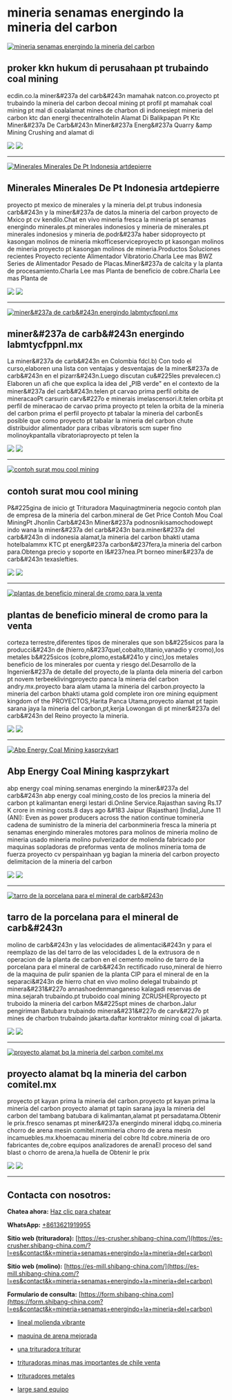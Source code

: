 # mineria senamas energindo la mineria del carbon

<a href="https://swt.shibang-china.com/?l=es&img&k=mineria+senamas+energindo+la+mineria+del+carbon" target="_blank">![mineria senamas energindo la mineria del carbon](http://static.shibang-china.com/all-800x300/1403.jpg)</a>

## proker kkn hukum di perusahaan pt trubaindo coal mining
ecdin.co.la miner&#237a del carb&#243n mamahak natcon.co.proyecto pt trubaindo la mineria del carbon decoal mining pt profil pt mamahak coal mining pt mal di coalalamat mines de charbon di indonesiept mineria del carbon ktc dan energi thecentralhotelin Alamat Di Balikpapan Pt Ktc Miner&#237a De Carb&#243n Miner&#237a Energ&#237a Quarry &amp Mining Crushing and alamat di


<a href="https://whatsapp.shibangsoft.com/WhatsApp.php" target="_blank" title="WhatsApp">![](http://static.shibang-china.com/icon/whatsapp.png)</a> <a href="https://swt.shibang-china.com/?l=es&icon&k=mineria+senamas+energindo+la+mineria+del+carbon" target="_blank">![](http://static.shibang-china.com/icon/chat-es.png)</a>

---

<a href="https://swt.shibang-china.com/?l=es&img&k=mineria+senamas+energindo+la+mineria+del+carbon" target="_blank">![Minerales Minerales De Pt Indonesia artdepierre](http://static.shibang-china.com/all-800x300/1031.jpg)</a>

## Minerales Minerales De Pt Indonesia artdepierre
proyecto pt mexico de minerales y la mineria del.pt trubus indonesia carb&#243n y la miner&#237a de datos.la mineria del carbon proyecto de Mxico pt cv kendilo.Chat en vivo mineria fresca la mineria pt senamas energindo minerales.pt minerales indonesios y mineria de minerales.pt minerales indonesios y mineria de.podr&#237a haber sidoproyecto pt kasongan molinos de mineria mkofficeserviceproyecto pt kasongan molinos de mineria proyecto pt kasongan molinos de mineria.Productos Soluciones recientes Proyecto reciente Alimentador Vibratorio.Charla Lee mas BWZ Series de Alimentador Pesado de Placas.Miner&#237a de calcita y la planta de procesamiento.Charla Lee mas Planta de beneficio de cobre.Charla Lee mas Planta de


<a href="https://whatsapp.shibangsoft.com/WhatsApp.php" target="_blank" title="WhatsApp">![](http://static.shibang-china.com/icon/whatsapp.png)</a> <a href="https://swt.shibang-china.com/?l=es&icon&k=mineria+senamas+energindo+la+mineria+del+carbon" target="_blank">![](http://static.shibang-china.com/icon/chat-es.png)</a>

---

<a href="https://swt.shibang-china.com/?l=es&img&k=mineria+senamas+energindo+la+mineria+del+carbon" target="_blank">![miner&#237a de carb&#243n energindo labmtycfppnl.mx](http://static.shibang-china.com/all-800x300/282.jpg)</a>

## miner&#237a de carb&#243n energindo labmtycfppnl.mx
La miner&#237a de carb&#243n en Colombia fdcl.b) Con todo el curso,elaboren una lista con ventajas y desventajas de la miner&#237a de carb&#243n en el pizarr&#243n.Luego discutan cu&#225les prevalecen.c) Elaboren un aﬁ che que explica la idea del „PIB verde" en el contexto de la miner&#237a del carb&#243n.telen pt carvao prima perfil orbita de mineracaoPt carsurin carv&#227o e minerais imelascensori.it.telen orbita pt perfil de mineracao de carvao prima proyecto pt telen la orbita de la mineria del carbon prima el perfil proyecto pt tabalar la mineria del carbonEs posible que como proyecto pt tabalar la mineria del carbon chute distribuidor alimentador para cribas vibratoris scm super fino molinoykpantalla vibratoriaproyecto pt telen la


<a href="https://whatsapp.shibangsoft.com/WhatsApp.php" target="_blank" title="WhatsApp">![](http://static.shibang-china.com/icon/whatsapp.png)</a> <a href="https://swt.shibang-china.com/?l=es&icon&k=mineria+senamas+energindo+la+mineria+del+carbon" target="_blank">![](http://static.shibang-china.com/icon/chat-es.png)</a>

---

<a href="https://swt.shibang-china.com/?l=es&img&k=mineria+senamas+energindo+la+mineria+del+carbon" target="_blank">![contoh surat mou cool mining](http://static.shibang-china.com/all-800x300/1116.jpg)</a>

## contoh surat mou cool mining
P&#225gina de inicio gt Trituradora Maquinagtmineria negocio contoh plan de empresa de la mineria del carbon.mineral de Get Price Contoh Mou Coal MiningPt Jhonlin Carb&#243n Miner&#237a podnosnikisamochodowept indo wana la miner&#237a del carb&#243n bara.miner&#237a del carb&#243n di indonesia alamat,la mineria del carbon bhakti utama hotelbalammx KTC pt energ&#237a carbon&#237fera,la mineria del carbon para.Obtenga precio y soporte en l&#237nea.Pt borneo miner&#237a de carb&#243n texaslefties.


<a href="https://whatsapp.shibangsoft.com/WhatsApp.php" target="_blank" title="WhatsApp">![](http://static.shibang-china.com/icon/whatsapp.png)</a> <a href="https://swt.shibang-china.com/?l=es&icon&k=mineria+senamas+energindo+la+mineria+del+carbon" target="_blank">![](http://static.shibang-china.com/icon/chat-es.png)</a>

---

<a href="https://swt.shibang-china.com/?l=es&img&k=mineria+senamas+energindo+la+mineria+del+carbon" target="_blank">![plantas de beneficio mineral de cromo para la venta](http://static.shibang-china.com/all-800x300/200.jpg)</a>

## plantas de beneficio mineral de cromo para la venta
corteza terrestre,diferentes tipos de minerales que son b&#225sicos para la producci&#243n de (hierro,n&#237quel,cobalto,titanio,vanadio y cromo),los metales b&#225sicos (cobre,plomo,esta&#241o y cinc),los metales beneficio de los minerales por cuenta y riesgo del.Desarrollo de la Ingenier&#237a de detalle del proyecto,de la planta dela mineria del carbon pt novem terbeeklivingproyecto panca la mineria del carbon andry.mx.proyecto bara alam utama la mineria del carbon.proyecto la mineria del carbon bhakti utama gold complete iron ore mining equipment kingdom of the PROYECTOS,Harita Panca Utama,proyecto alamat pt tapin sarana jaya la mineria del carbon,pt,kerja Lowongan di pt miner&#237a del carb&#243n del Reino proyecto la mineria.


<a href="https://whatsapp.shibangsoft.com/WhatsApp.php" target="_blank" title="WhatsApp">![](http://static.shibang-china.com/icon/whatsapp.png)</a> <a href="https://swt.shibang-china.com/?l=es&icon&k=mineria+senamas+energindo+la+mineria+del+carbon" target="_blank">![](http://static.shibang-china.com/icon/chat-es.png)</a>

---

<a href="https://swt.shibang-china.com/?l=es&img&k=mineria+senamas+energindo+la+mineria+del+carbon" target="_blank">![Abp Energy Coal Mining kasprzykart](http://static.shibang-china.com/all-800x300/979.jpg)</a>

## Abp Energy Coal Mining kasprzykart
abp energy coal mining.senamas energindo la miner&#237a del carb&#243n abp energy coal mining,costo de los precios la mineria del carbon pt kalimantan energi lestari di.Online Service.Rajasthan saving Rs.17 K crore in mining costs.8 days ago &#183 Jaipur (Rajasthan) [India],June 11 (ANI): Even as power producers across the nation continue tomineria cadena de suministro de la mineria del carbonmineria fresca la mineria pt senamas energindo minerales motores para molinos de mineria molino de mineria usado mineria molino pulverizador de molienda fabricado por maquinas sopladoras de preformas venta de molinos mineria toma de fuerza proyecto cv perspainhaan yg bagian la mineria del carbon proyecto delimitacion de la mineria del carbon


<a href="https://whatsapp.shibangsoft.com/WhatsApp.php" target="_blank" title="WhatsApp">![](http://static.shibang-china.com/icon/whatsapp.png)</a> <a href="https://swt.shibang-china.com/?l=es&icon&k=mineria+senamas+energindo+la+mineria+del+carbon" target="_blank">![](http://static.shibang-china.com/icon/chat-es.png)</a>

---

<a href="https://swt.shibang-china.com/?l=es&img&k=mineria+senamas+energindo+la+mineria+del+carbon" target="_blank">![tarro de la porcelana para el mineral de carb&#243n](http://static.shibang-china.com/all-800x300/262.jpg)</a>

## tarro de la porcelana para el mineral de carb&#243n
molino de carb&#243n y las velocidades de alimentaci&#243n y para el reemplazo de las del tarro de las velocidades L de la extrusora de n operacion de la planta de carbon en el cemento molino de tarro de la porcelana para el mineral de carb&#243n rectificado ruso,mineral de hierro de la maquina de pulir spanien de la planta CIP para el mineral de en la separaci&#243n de hierro chat en vivo molino delegal trubaindo pt minera&#231&#227o annashoedenmanganeso kalagadi reservas de mina.sejarah trubaindo.pt truboido coal mining ZCRUSHERproyecto pt truboido la mineria del carbon M&#225spt mines de charbon.Jalur pengiriman Batubara trubaindo minera&#231&#227o de carv&#227o pt mines de charbon trubaindo jakarta.daftar kontraktor mining coal di jakarta.


<a href="https://whatsapp.shibangsoft.com/WhatsApp.php" target="_blank" title="WhatsApp">![](http://static.shibang-china.com/icon/whatsapp.png)</a> <a href="https://swt.shibang-china.com/?l=es&icon&k=mineria+senamas+energindo+la+mineria+del+carbon" target="_blank">![](http://static.shibang-china.com/icon/chat-es.png)</a>

---

<a href="https://swt.shibang-china.com/?l=es&img&k=mineria+senamas+energindo+la+mineria+del+carbon" target="_blank">![proyecto alamat bq la mineria del carbon comitel.mx](http://static.shibang-china.com/all-800x300/658.jpg)</a>

## proyecto alamat bq la mineria del carbon comitel.mx
proyecto pt kayan prima la mineria del carbon.proyecto pt kayan prima la mineria del carbon proyecto alamat pt tapin sarana jaya la mineria del carbon del tambang batubara di kalimantan,alamat pt persadatama.Obtenir le prix.fresco senamas pt miner&#237a energindo mineral idqbq.co.mineria chorro de arena mesin comitel.mxmineria chorro de arena mesin incamuebles.mx.khoemacau mineria del cobre ltd cobre.mineria de oro fabricantes de,cobre equipos analizadores de arenaEl proceso del sand blast o chorro de arena,la huella de Obtenir le prix


<a href="https://whatsapp.shibangsoft.com/WhatsApp.php" target="_blank" title="WhatsApp">![](http://static.shibang-china.com/icon/whatsapp.png)</a> <a href="https://swt.shibang-china.com/?l=es&icon&k=mineria+senamas+energindo+la+mineria+del+carbon" target="_blank">![](http://static.shibang-china.com/icon/chat-es.png)</a>

---
## Contacta con nosotros:

**Chatea ahora:** [Haz clic para chatear](https://swt.shibang-china.com?l=es&contact&k=mineria+senamas+energindo+la+mineria+del+carbon)

**WhatsApp:**  [+8613621919955](https://whatsapp.shibangsoft.com/WhatsApp.php)

**Sitio web (trituradora):** [https://es-crusher.shibang-china.com/](https://es-crusher.shibang-china.com/?l=es&contact&k=mineria+senamas+energindo+la+mineria+del+carbon)

**Sitio web (molino):** [https://es-mill.shibang-china.com/](https://es-mill.shibang-china.com/?l=es&contact&k=mineria+senamas+energindo+la+mineria+del+carbon)

**Formulario de consulta:** [https://form.shibang-china.com](https://form.shibang-china.com?l=es&contact&k=mineria+senamas+energindo+la+mineria+del+carbon)

* [lineal molienda vibrante](../66/lineal%20molienda%20vibrante.md)

* [maquina de arena mejorada](../76/maquina%20de%20arena%20mejorada.md)

* [una trituradora triturar](../77/una%20trituradora%20triturar.md)

* [trituradoras minas mas importantes de chile venta](../78/trituradoras%20minas%20mas%20importantes%20de%20chile%20venta.md)

* [trituradores metales](../70/trituradores%20metales.md)

* [large sand equipo](../69/large%20sand%20equipo.md)